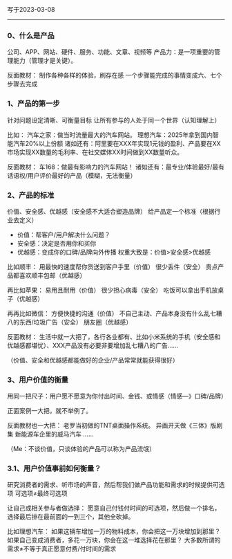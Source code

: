 写于2023-03-08

-----

### 0、什么是产品
公司、APP、网站、硬件、服务、功能、文章、视频等
产品力：是一项重要的管理能力（管理才是关键）。

反面教材：
制作各种各样的体验，刷存在感
一个步骤能完成的事情变成六、七个步骤去完成


### 1、产品的第一步
针对问题设定清晰、可衡量目标
让所有参与的人处于同一个世界（认知理解上）

比如：
汽车之家：做当时流量最大的汽车网站。
理想汽车：2025年拿到国内智能汽车20%以上份额
诸如还有：阿里要在XXX年实现1元钱的盈利、产品要在XX市场实现XX数量的毛利率、在社交媒体XX时间做到XX数量听众。

反面教材：
车168：做最有影响力的汽车网站！
诸如还有：最专业/体验最好/最有话语权/用户评价最好的产品（模糊，无法衡量）


### 2、产品的标准
价值、安全感、优越感（安全感不大适合塑造品牌）
给产品定一个标准（根据行业去定义）

* 价值：帮客户/用户解决什么问题？
* 安全感：决定是否用你和买你
* 优越感：变成你的口碑/品牌向外传播
权重大致是：价值>安全感>优越感 

比如顺丰：
用最快的速度帮你货送到客户手里（价值）
很少丢件（安全）
贵点产品都喜欢顺丰包邮（优越感）

再比如苹果：
易用且耐用（价值）
很少担心病毒（安全）
吃饭可以拿出手机放桌子（优越感）

再再比如微信：
方便快捷的沟通（价值）
不自己主动、产品本身没有什么乱七糟八的东西/垃圾广告（安全）
朋友圈（优越感）

反面教材：
生活中就一大把了，各行各业都有、比如小米系统的手机（安全感和优越感都堪忧）、XXX产品没有必要非要增加乱七糟八的广告……

（价值、安全和优越感都能做好的企业/产品常常就能获得很好）


### 3、用户价值的衡量
用同一把尺子：用户愿不愿意为你付出时间、金钱、或情感（情感—》口碑/品牌）

正面案例一大把，就不举例了。

反面教材也一大把：
老罗当初做的TNT桌面操作系统。
异画开天做《三体》版剧集
新能源车企里的威马汽车
……

（Me：不谈价值，只谈体验的产品可以称为产品流氓）


### 3.1、用户价值事前如何衡量？
研究消费者的需求、听市场的声音，然后帮我们做产品功能和需求的时候提供可选项
可选项≠最终可选项

让自己或相关参与者做选择：
愿意自己付钱付时间的可选项，然后做一个排名，选择最后排在最前面的一到三个，其他全砍掉。

比如理想汽车：
如果这辆车增加一万的物料成本，你会把这一万块增加到那里？
如果自己变成消费者，多花一万块，你会在这一堆选择花在那里？
大多数所谓的需求≠不等于真正愿意付费/付时间的需求

